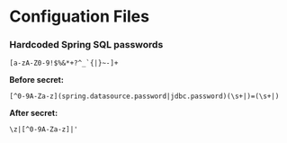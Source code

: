 # Configuation Files

### Hardcoded Spring SQL passwords

```
[a-zA-Z0-9!$%&*+?^_`{|}~-]+
```

**Before secret:**

```
[^0-9A-Za-z](spring.datasource.password|jdbc.password)(\s+|)=(\s+|)
```

**After secret:**

```
\z|[^0-9A-Za-z]|'
```

<!--
### YAML

:warning: **THESE ARE EXPERIMENTAL PATTERNS** :warning:

**Secret Format**

```
.+
```

**Before secret**
```
(secret|service_pass(wd|word|code|phrase)|pass(wd|word|code|phrase)):\s
```

**After Secret**

```
\z|[^0-9A-Za-z]|\"
```
-->
